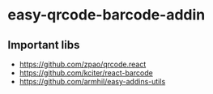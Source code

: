 # easy-qrcode-barcode-addin


## Important libs
* https://github.com/zpao/qrcode.react
* https://github.com/kciter/react-barcode
* https://github.com/armhil/easy-addins-utils
